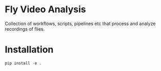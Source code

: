 # Fly Video Analysis

Collection of workflows, scripts, pipelines etc that process and analyze recordings of flies.


# Installation

```python
pip install -e .
```